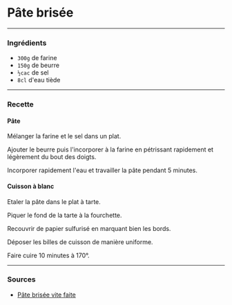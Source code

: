 # Pâte brisée

---

### Ingrédients

* `300g` de farine
* `150g` de beurre
* `½cac` de sel
* `8cl` d'eau tiède

---

### Recette

#### Pâte

Mélanger la farine et le sel dans un plat.

Ajouter le beurre puis l'incorporer à la farine en pétrissant rapidement et légèrement du bout des doigts. 

Incorporer rapidement l'eau et travailler la pâte pendant 5 minutes.

#### Cuisson à blanc

Etaler la pâte dans le plat à tarte.

Piquer le fond de la tarte à la fourchette.

Recouvrir de papier sulfurisé en marquant bien les bords.

Déposer les billes de cuisson de manière uniforme.

Faire cuire 10 minutes à 170°.

---

### Sources

* [Pâte brisée vite faite](https://www.marmiton.org/recettes/recette_pate-brisee-vite-faite_31639.aspx)
